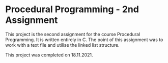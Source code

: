 # Procedural Programming - 2nd Assignment

This project is the second assignment for the course Procedural Programming. It is written entirely in C. The point of this assignment was to work with a text file and utilise the linked list structure.

This project was completed on 18.11.2021.
